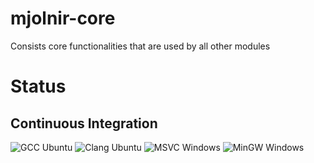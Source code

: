 # mjolnir-core
Consists core functionalities that are used by all other modules

# Status

## Continuous Integration

![GCC Ubuntu](https://github.com/Mjolnir-Forge/mjolnir-core/workflows/GCC%20Ubuntu/badge.svg)
![Clang Ubuntu](https://github.com/Mjolnir-Forge/mjolnir-core/workflows/Clang%20Ubuntu/badge.svg)
![MSVC Windows](https://github.com/Mjolnir-Forge/mjolnir-core/workflows/MSVC%20Windows/badge.svg)
![MinGW Windows](https://github.com/Mjolnir-Forge/mjolnir-core/workflows/MinGW%20Windows/badge.svg)

